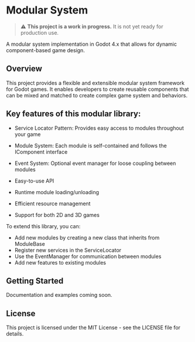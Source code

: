 # Modular System

> ⚠️ **This project is a work in progress.** It is not yet ready for production use.

A modular system implementation in Godot 4.x that allows for dynamic component-based game design.

## Overview

This project provides a flexible and extensible modular system framework for Godot games. It enables developers to create reusable components that can be mixed and matched to create complex game system and behaviors.

## Key features of this modular library:

- Service Locator Pattern: Provides easy access to modules throughout your game
- Module System: Each module is self-contained and follows the IComponent interface
- Event System: Optional event manager for loose coupling between modules

- Easy-to-use API
- Runtime module loading/unloading
- Efficient resource management
- Support for both 2D and 3D games

To extend this library, you can:

- Add new modules by creating a new class that inherits from ModuleBase
- Register new services in the ServiceLocator
- Use the EventManager for communication between modules
- Add new features to existing modules

## Getting Started

Documentation and examples coming soon.

## License

This project is licensed under the MIT License - see the LICENSE file for details.
